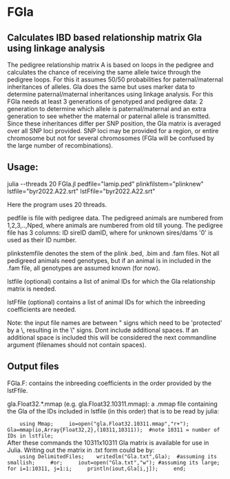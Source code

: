 # FGla
## Calculates IBD based relationship matrix Gla using linkage analysis

The pedigree relationship matrix A is based on loops in the pedigree and calculates the chance of receiving the same allele twice through the pedigree loops. For this it
assumes 50/50 probabilities for paternal/maternal inheritances of alleles. Gla does the same but uses marker data to determine paternal/maternal inheritances using linkage analysis.
For this FGla needs at least 3 generations of genotyped and pedigree data: 2 generation to determine which allele is paternal/maternal and an extra generation to see whether 
the maternal or paternal allele is transmitted. Since these inheritances differ per SNP position, the Gla matrix is averaged over all SNP loci provided. SNP loci may be provided for a region, or entire chromosome but not for several chromosomes (FGla will be confused by the large number of recombinations).            



## Usage:
julia --threads 20 FGla.jl pedfile=\"lamip.ped\" plinkfilstem=\"plinknew\" lstfile=\"byr2022.A22.srt\" lstFfile=\"byr2022.A22.srt\"     

Here the program uses 20 threads.     

pedfile is file with pedigree data. The pedigreed animals are numbered from 1,2,3,..,Nped, where animals are numbered from old till young. The pedigree file has 3 columns: 
ID sireID damID, where for unknown sires/dams '0' is used as their ID number.    

plinkstemfile denotes the stem of the plink .bed, .bim and .fam files. Not all pedigreed animals need genotypes, but if an animal is in included in the .fam file, all
genotypes are assumed known (for now).    

lstfile (optional) contains a list of animal IDs for which the Gla relationship matrix is needed.    

lstFfile (optional) contains a list of animal IDs for which the inbreeding coefficients are needed.    

Note: the input file names are between " signs which need to be 'protected' by a \\, resulting in the \\" signs. Dont include additional spaces. 
If an additional space is included this will be considered the next commandline argument (filenames should not contain spaces).    

## Output files
FGla.F: contains the inbreeding coefficients in the order provided by the lstFfile.

gla.Float32.*.mmap (e.g. gla.Float32.10311.mmap): a .mmap file containing the Gla of the IDs included in lstfile (in this order) that is to be read by julia:    

`    
using Mmap;    
io=open("gla.Float32.10311.mmap","r+");    
Gla=mmap(io,Array{Float32,2},(10311,10311));  #note 10311 = number of IDs in lstfile;   
`    
After these commands the 10311x10311 Gla matrix is available for use in Julia. Writing out the matrix in .txt form could be by:    
`    
using DelimitedFiles;   
writedlm("Gla.txt",Gla);  #assuming its smallish;    
#or;    
iout=open("Gla.txt","w"); #assuming its large;    
for i=1:10311, j=1:i;    
   println(iout,Gla[i,j]);    
end;   
`










